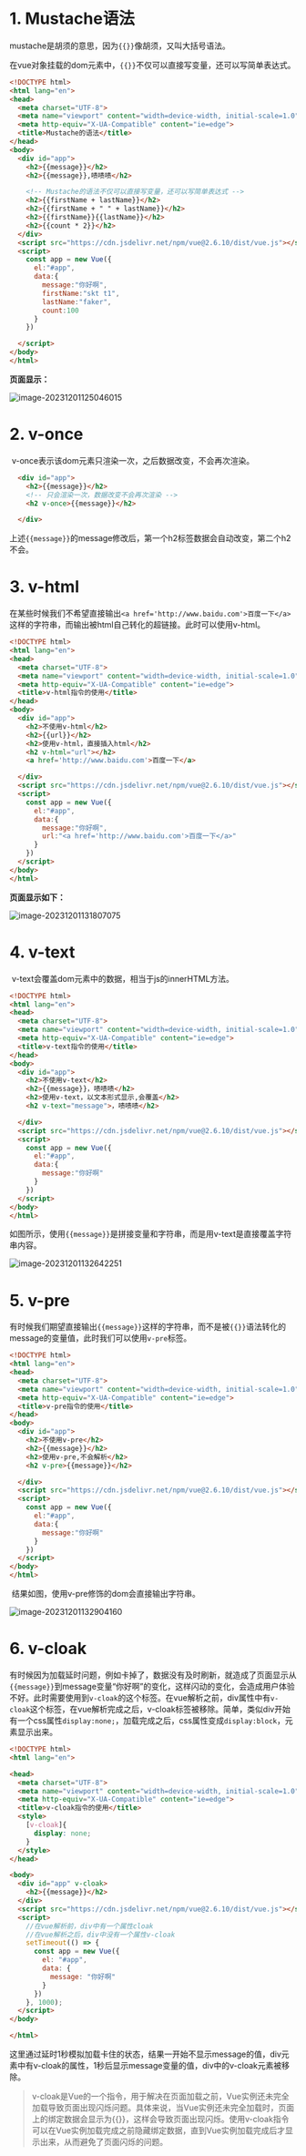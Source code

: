 # 1. Mustache语法

​	mustache是胡须的意思，因为`{{}}`像胡须，又叫大括号语法。

​	在vue对象挂载的dom元素中，`{{}}`不仅可以直接写变量，还可以写简单表达式。

```html
<!DOCTYPE html>
<html lang="en">
<head>
  <meta charset="UTF-8">
  <meta name="viewport" content="width=device-width, initial-scale=1.0">
  <meta http-equiv="X-UA-Compatible" content="ie=edge">
  <title>Mustache的语法</title>
</head>
<body>
  <div id="app">
    <h2>{{message}}</h2>
    <h2>{{message}},啧啧啧</h2>

    <!-- Mustache的语法不仅可以直接写变量，还可以写简单表达式 -->
    <h2>{{firstName + lastName}}</h2>
    <h2>{{firstName + " " + lastName}}</h2>
    <h2>{{firstName}}{{lastName}}</h2>
    <h2>{{count * 2}}</h2>
  </div>
  <script src="https://cdn.jsdelivr.net/npm/vue@2.6.10/dist/vue.js"></script>
  <script>
    const app = new Vue({
      el:"#app",
      data:{
        message:"你好啊",
        firstName:"skt t1",
        lastName:"faker",
        count:100
      }
    })

  </script>
</body>
</html>
```

**页面显示：**

![image-20231201125046015](03-%E6%8F%92%E5%80%BC%E6%93%8D%E4%BD%9C.assets/202312011250159.png)



# 2. v-once

​	v-once表示该dom元素只渲染一次，之后数据改变，不会再次渲染。

```html
  <div id="app">
    <h2>{{message}}</h2>
    <!-- 只会渲染一次，数据改变不会再次渲染 -->
    <h2 v-once>{{message}}</h2>

  </div>
```

​	上述`{{message}}`的message修改后，第一个h2标签数据会自动改变，第二个h2不会。

# 3. v-html

​	在某些时候我们不希望直接输出`<a href='http://www.baidu.com'>百度一下</a>`这样的字符串，而输出被html自己转化的超链接。此时可以使用v-html。

```html
<!DOCTYPE html>
<html lang="en">
<head>
  <meta charset="UTF-8">
  <meta name="viewport" content="width=device-width, initial-scale=1.0">
  <meta http-equiv="X-UA-Compatible" content="ie=edge">
  <title>v-html指令的使用</title>
</head>
<body>
  <div id="app">
    <h2>不使用v-html</h2>
    <h2>{{url}}</h2>
    <h2>使用v-html，直接插入html</h2>
    <h2 v-html="url"></h2>
    <a href='http://www.baidu.com'>百度一下</a>

  </div>
  <script src="https://cdn.jsdelivr.net/npm/vue@2.6.10/dist/vue.js"></script>
  <script>
    const app = new Vue({
      el:"#app",
      data:{
        message:"你好啊",
        url:"<a href='http://www.baidu.com'>百度一下</a>"
      }
    })
  </script>
</body>
</html>
```

**页面显示如下：**

![image-20231201131807075](https://voyager0587.oss-cn-guangzhou.aliyuncs.com/%E7%AC%94%E8%AE%B0%E5%9B%BE%E7%89%87/Vue/03-%E6%8F%92%E5%80%BC%E6%93%8D%E4%BD%9C.assets/202312011411018.png)

# 4. v-text

​	v-text会覆盖dom元素中的数据，相当于js的innerHTML方法。

```html
<!DOCTYPE html>
<html lang="en">
<head>
  <meta charset="UTF-8">
  <meta name="viewport" content="width=device-width, initial-scale=1.0">
  <meta http-equiv="X-UA-Compatible" content="ie=edge">
  <title>v-text指令的使用</title>
</head>
<body>
  <div id="app">
    <h2>不使用v-text</h2>
    <h2>{{message}}，啧啧啧</h2>
    <h2>使用v-text，以文本形式显示,会覆盖</h2>
    <h2 v-text="message">，啧啧啧</h2>

  </div>
  <script src="https://cdn.jsdelivr.net/npm/vue@2.6.10/dist/vue.js"></script>
  <script>
    const app = new Vue({
      el:"#app",
      data:{
        message:"你好啊"
      }
    })
  </script>
</body>
</html>
```

​	如图所示，使用`{{message}}`是拼接变量和字符串，而是用v-text是直接覆盖字符串内容。

![image-20231201132642251](https://voyager0587.oss-cn-guangzhou.aliyuncs.com/%E7%AC%94%E8%AE%B0%E5%9B%BE%E7%89%87/Vue/03-%E6%8F%92%E5%80%BC%E6%93%8D%E4%BD%9C.assets/202312011412184.png)

# 5. v-pre

​	有时候我们期望直接输出`{{message}}`这样的字符串，而不是被`{{}}`语法转化的message的变量值，此时我们可以使用`v-pre`标签。

```html
<!DOCTYPE html>
<html lang="en">
<head>
  <meta charset="UTF-8">
  <meta name="viewport" content="width=device-width, initial-scale=1.0">
  <meta http-equiv="X-UA-Compatible" content="ie=edge">
  <title>v-pre指令的使用</title>
</head>
<body>
  <div id="app">
    <h2>不使用v-pre</h2>
    <h2>{{message}}</h2>
    <h2>使用v-pre,不会解析</h2>
    <h2 v-pre>{{message}}</h2>

  </div>
  <script src="https://cdn.jsdelivr.net/npm/vue@2.6.10/dist/vue.js"></script>
  <script>
    const app = new Vue({
      el:"#app",
      data:{
        message:"你好啊"
      }
    })
  </script>
</body>
</html>
```

​	结果如图，使用v-pre修饰的dom会直接输出字符串。

![image-20231201132904160](https://voyager0587.oss-cn-guangzhou.aliyuncs.com/%E7%AC%94%E8%AE%B0%E5%9B%BE%E7%89%87/Vue/03-%E6%8F%92%E5%80%BC%E6%93%8D%E4%BD%9C.assets/202312011412144.png)

# 6. v-cloak

​	有时候因为加载延时问题，例如卡掉了，数据没有及时刷新，就造成了页面显示从`{{message}}`到message变量“你好啊”的变化，这样闪动的变化，会造成用户体验不好。此时需要使用到`v-cloak`的这个标签。在vue解析之前，div属性中有`v-cloak`这个标签，在vue解析完成之后，v-cloak标签被移除。简单，类似div开始有一个css属性`display:none;`，加载完成之后，css属性变成`display:block`，元素显示出来。

```html
<!DOCTYPE html>
<html lang="en">

<head>
  <meta charset="UTF-8">
  <meta name="viewport" content="width=device-width, initial-scale=1.0">
  <meta http-equiv="X-UA-Compatible" content="ie=edge">
  <title>v-cloak指令的使用</title>
  <style>
    [v-cloak]{
      display: none;
    }
  </style>
</head>

<body>
  <div id="app" v-cloak>
    <h2>{{message}}</h2>
  </div>
  <script src="https://cdn.jsdelivr.net/npm/vue@2.6.10/dist/vue.js"></script>
  <script>
    //在vue解析前，div中有一个属性cloak
    //在vue解析之后，div中没有一个属性v-cloak
    setTimeout(() => {
      const app = new Vue({
        el: "#app",
        data: {
          message: "你好啊"
        }
      })
    }, 1000);
  </script>
</body>

</html>
```

​	这里通过延时1秒模拟加载卡住的状态，结果一开始不显示message的值，div元素中有v-cloak的属性，1秒后显示message变量的值，div中的v-cloak元素被移除。

> v-cloak是Vue的一个指令，用于解决在页面加载之前，Vue实例还未完全加载导致页面出现闪烁问题。具体来说，当Vue实例还未完全加载时，页面上的绑定数据会显示为{{}}，这样会导致页面出现闪烁。使用v-cloak指令可以在Vue实例加载完成之前隐藏绑定数据，直到Vue实例加载完成后才显示出来，从而避免了页面闪烁的问题。
